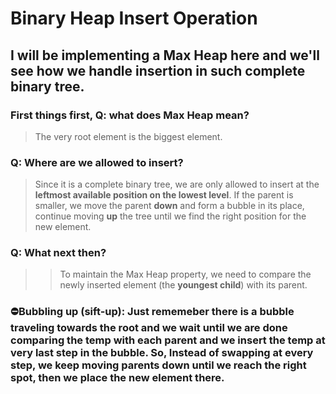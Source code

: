 # Binary Heap Insert Operation

## I will be implementing a Max Heap here and we'll see how we handle insertion in such complete binary tree.

### First things first, Q: what does Max Heap mean?
> The very root element is the biggest element.
 
### Q: Where are we allowed to insert?
> Since it is a complete binary tree, we are only allowed to insert at the **leftmost available position on the lowest level**.
> If the parent is smaller, we move the parent **down** and form a bubble in its place, continue moving **up** the tree until we find the right position for the new element.


### Q: What next then?
> > To maintain the Max Heap property, we need to compare the newly inserted element (the **youngest child**) with its parent.

### ⛔️Bubbling up (sift-up): Just rememeber there is a bubble traveling towards the root and we wait until we are done comparing the temp with each parent and we insert the temp at very last step in the bubble. So, Instead of swapping at every step, we keep moving parents down until we reach the right spot, then we place the new element there.